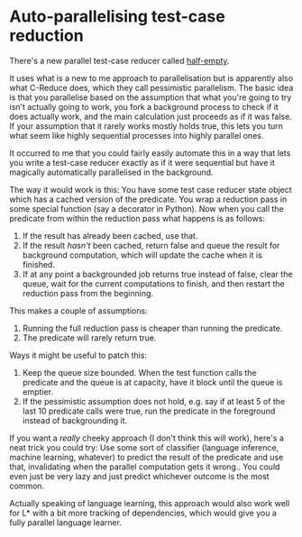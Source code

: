 # Auto-parallelising test-case reduction

There's a new parallel test-case reducer called [half-empty](https://github.com/googleprojectzero/halfempty).

It uses what is a new to me approach to parallelisation but is apparently also what C-Reduce does, which they call pessimistic parallelism.
The basic idea is that you parallelise based on the assumption that what you're going to try isn't actually going to work, you fork a background process to check if it does actually work,
and the main calculation just proceeds as if it was false. If your assumption that it rarely works mostly holds true, this lets you turn what seem like highly sequential processes into highly parallel ones.

It occurred to me that you could fairly easily automate this in a way that lets you write a test-case reducer exactly as if it were sequential but have it magically automatically parallelised in the background.

The way it would work is this: You have some test case reducer state object which has a cached version of the predicate. You wrap a reduction pass in some special function (say a decorator in Python).
Now when you call the predicate from within the reduction pass what happens is as follows:

1. If the result has already been cached, use that.
2. If the result *hasn't* been cached, return false and queue the result for background computation, which will update the cache when it is finished.
3. If at any point a backgrounded job returns true instead of false, clear the queue, wait for the current computations to finish, and then restart the reduction pass from the beginning.

This makes a couple of assumptions:

1. Running the full reduction pass is cheaper than running the predicate.
2. The predicate will rarely return true.

Ways it might be useful to patch this:

1. Keep the queue size bounded. When the test function calls the predicate and the queue is at capacity, have it block until the queue is emptier.
2. If the pessimistic assumption does not hold, e.g. say if at least 5 of the last 10 predicate calls were true, run the predicate in the foreground instead of backgrounding it.

If you want a *really* cheeky approach (I don't think this will work), here's a neat trick you could try: Use some sort of classifier (language inference, machine learning, whatever) to predict the result of the predicate and use that,
invalidating when the parallel computation gets it wrong..
You could even just be very lazy and just predict whichever outcome is the most common.

Actually speaking of language learning, this approach would also work well for L\* with a bit more tracking of dependencies, which would give you a fully parallel language learner. 
